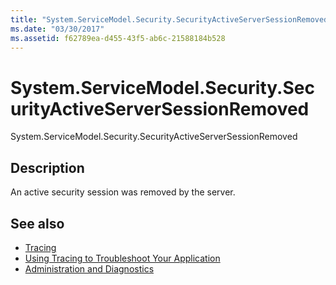 ```yaml
---
title: "System.ServiceModel.Security.SecurityActiveServerSessionRemoved"
ms.date: "03/30/2017"
ms.assetid: f62789ea-d455-43f5-ab6c-21588184b528
---
```

# System.ServiceModel.Security.SecurityActiveServerSessionRemoved
System.ServiceModel.Security.SecurityActiveServerSessionRemoved  
  
## Description  
 An active security session was removed by the server.  
  
## See also
- [Tracing](../../../../../docs/framework/wcf/diagnostics/tracing/index.md)
- [Using Tracing to Troubleshoot Your Application](../../../../../docs/framework/wcf/diagnostics/tracing/using-tracing-to-troubleshoot-your-application.md)
- [Administration and Diagnostics](../../../../../docs/framework/wcf/diagnostics/index.md)
